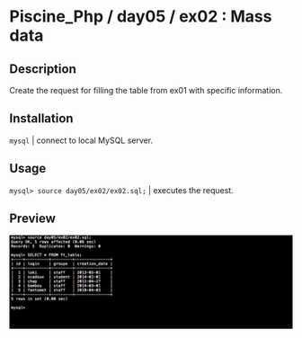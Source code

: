 # Piscine_Php / day05 / ex02 : Mass data

## Description
Create the request for filling the table from ex01 with specific information.

## Installation
`mysql` | connect to local MySQL server.

## Usage
`mysql> source day05/ex02/ex02.sql;` | executes the request.

## Preview
<img src="../../resources/images/mass.png" width="1200">
